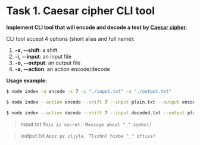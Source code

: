 # Task 1. Caesar cipher CLI tool

**Implement CLI tool that will encode and decode a text by [Caesar cipher](https://en.wikipedia.org/wiki/Caesar_cipher)**.

CLI tool accept 4 options (short alias and full name):

1.  **-s, --shift**: a shift
2.  **-i, --input**: an input file
3.  **-o, --output**: an output file
4.  **-a, --action**: an action encode/decode


**Usage example:**

```bash
$ node index -a encode -s 7 -i "./input.txt" -o "./output.txt"
```

```bash
$ node index --action encode --shift 7 --input plain.txt --output encoded.txt
```

```bash
$ node index --action decode --shift 7 --input decoded.txt --output plain.txt
```

> input.txt
> `This is secret. Message about "_" symbol!`

> output.txt
> `Aopz pz zljyla. Tlzzhnl hivba "_" zftivs!`
